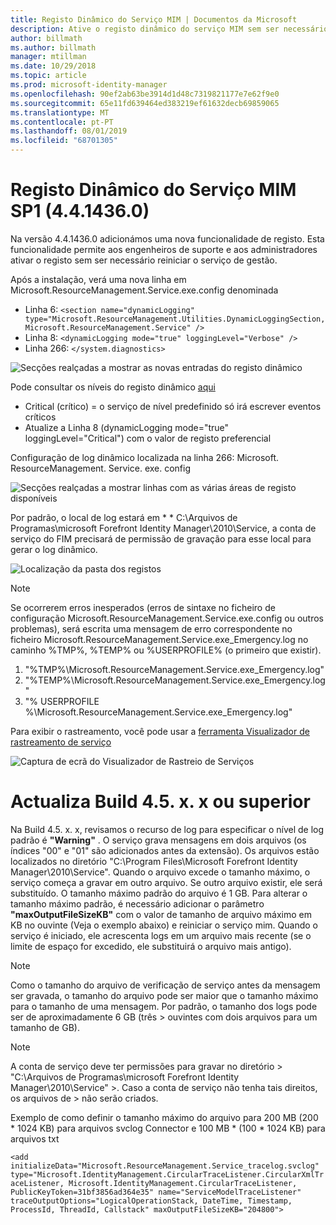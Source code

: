 ```yaml
---
title: Registo Dinâmico do Serviço MIM | Documentos da Microsoft
description: Ative o registo dinâmico do serviço MIM sem ser necessário reiniciar o serviço de gestão
author: billmath
ms.author: billmath
manager: mtillman
ms.date: 10/29/2018
ms.topic: article
ms.prod: microsoft-identity-manager
ms.openlocfilehash: 90ef2ab63be3914d1d48c7319821177e7e62f9e0
ms.sourcegitcommit: 65e11fd639464ed383219ef61632decb69859065
ms.translationtype: MT
ms.contentlocale: pt-PT
ms.lasthandoff: 08/01/2019
ms.locfileid: "68701305"
---
```

# <a name="mim-sp1-4414360--service-dynamic-logging"></a>Registo Dinâmico do Serviço MIM SP1 (4.4.1436.0)

Na versão 4.4.1436.0 adicionámos uma nova funcionalidade de registo. Esta funcionalidade permite aos engenheiros de suporte e aos administradores ativar o registo sem ser necessário reiniciar o serviço de gestão.

Após a instalação, verá uma nova linha em Microsoft.ResourceManagement.Service.exe.config denominada

*   Linha 6: ``<section name="dynamicLogging" type="Microsoft.ResourceManagement.Utilities.DynamicLoggingSection, Microsoft.ResourceManagement.Service" />``
*   Linha 8: ``<dynamicLogging mode="true" loggingLevel="Verbose" />``
*   Linha 266: ``</system.diagnostics> ``

![Secções realçadas a mostrar as novas entradas do registo dinâmico](media/mim-service-dynamic-logging/screen01.png)

Pode consultar os níveis do registo dinâmico [aqui](https://msdn.microsoft.com/library/ms733025(v=vs.110).aspx#Anchor_3)

- Critical (crítico) = o serviço de nível predefinido só irá escrever eventos críticos
- Atualize a Linha 8 (dynamicLogging mode="true" loggingLevel="Critical") com o valor de registo preferencial

Configuração de log dinâmico localizada na linha 266: Microsoft. ResourceManagement. Service. exe. config

![Secções realçadas a mostrar linhas com as várias áreas de registo disponíveis](media/mim-service-dynamic-logging/screen02.png)

Por padrão, o local de log estará em * * C:\Arquivos de Programas\microsoft Forefront Identity Manager\2010\Service, a conta de serviço do FIM precisará de permissão de gravação para esse local para gerar o log dinâmico.

![Localização da pasta dos registos](media/mim-service-dynamic-logging/screen03.png)

> [!NOTE]
>  Se ocorrerem erros inesperados (erros de sintaxe no ficheiro de configuração Microsoft.ResourceManagement.Service.exe.config ou outros problemas), será escrita uma mensagem de erro correspondente no ficheiro Microsoft.ResourceManagement.Service.exe_Emergency.log no caminho %TMP%, %TEMP% ou %USERPROFILE% (o primeiro que existir).  
> 1. "%TMP%\Microsoft.ResourceManagement.Service.exe_Emergency.log"
> 2. "%TEMP%\Microsoft.ResourceManagement.Service.exe_Emergency.log"
> 3. "% USERPROFILE %\Microsoft.ResourceManagement.Service.exe_Emergency.log"

Para exibir o rastreamento, você pode usar a [ferramenta Visualizador de rastreamento de serviço](https://msdn.microsoft.com//library/aa751795(v=vs.110).aspx)

 ![Captura de ecrã do Visualizador de Rastreio de Serviços](media/mim-service-dynamic-logging/screen04.png)

# <a name="updates-build-45xx-or-greater"></a>Actualiza Build 4.5. x. x ou superior

Na Build 4.5. x. x, revisamos o recurso de log para especificar o nível de log padrão é **"Warning"** . O serviço grava mensagens em dois arquivos (os índices "00" e "01" são adicionados antes da extensão). Os arquivos estão localizados no diretório "C:\Program Files\Microsoft Forefront Identity Manager\2010\Service". Quando o arquivo excede o tamanho máximo, o serviço começa a gravar em outro arquivo. Se outro arquivo existir, ele será substituído. O tamanho máximo padrão do arquivo é 1 GB. Para alterar o tamanho máximo padrão, é necessário adicionar o parâmetro **"maxOutputFileSizeKB"** com o valor de tamanho de arquivo máximo em KB no ouvinte (Veja o exemplo abaixo) e reiniciar o serviço mim. Quando o serviço é iniciado, ele acrescenta logs em um arquivo mais recente (se o limite de espaço for excedido, ele substituirá o arquivo mais antigo). 

> [!NOTE] 
> Como o tamanho do arquivo de verificação de serviço antes da mensagem ser gravada, o tamanho do arquivo pode ser maior que o tamanho máximo para o tamanho de uma mensagem. Por padrão, o tamanho dos logs pode ser de aproximadamente 6 GB (três > ouvintes com dois arquivos para um tamanho de GB).

> [!NOTE] 
> A conta de serviço deve ter permissões para gravar no diretório > "C:\Arquivos de Programas\microsoft Forefront Identity Manager\2010\Service" >. Caso a conta de serviço não tenha tais direitos, os arquivos de > não serão criados.

Exemplo de como definir o tamanho máximo do arquivo para 200 MB (200 * 1024 KB) para arquivos svclog Connector e 100 MB * (100 * 1024 KB) para arquivos txt

`<add initializeData="Microsoft.ResourceManagement.Service_tracelog.svclog" type="Microsoft.IdentityManagement.CircularTraceListener.CircularXmlTraceListener, Microsoft.IdentityManagement.CircularTraceListener, PublicKeyToken=31bf3856ad364e35" name="ServiceModelTraceListener" traceOutputOptions="LogicalOperationStack, DateTime, Timestamp, ProcessId, ThreadId, Callstack" maxOutputFileSizeKB="204800">`
